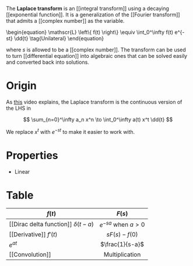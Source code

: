 The **Laplace transform** is an [[integral transform]] using a decaying [[exponential function]]. It is a generalization of the [[Fourier transform]] that admits a [[complex number]] as the variable.

\begin{equation}
\mathscr{L} \left\\{ f(t) \right\\} \equiv \int_0^\infty f(t) e^{-st} \dd{t} \tag{Unilateral}
\end{equation}

where $s$ is allowed to be a [[complex number]]. The transform can be used to turn [[differential equation]] into algebraic ones that can be solved easily and converted back into solutions.


# Origin

As [this](https://www.youtube.com/watch?v=hqOboV2jgVo) video explains, the Laplace transform is the continuous version of the LHS in

$$
\sum_{n=0}^\infty a_n x^n \to \int_0^\infty a(t) x^t \dd{t}
$$

We replace $x^t$ with $e^{-st}$ to make it easier to work with.

# Properties

* Linear

# Table

|$f(t)$|$F(s)$|
|------|:------:|
|[[Dirac delta function]] $\delta(t-a)$|$e^{-sa}$ when $a>0$|
|[[Derivative]] $f'(t)$|$s F(s) -f(0)$|
|$e^{at}$|$\frac{1}{s-a}$|
|[[Convolution]]|Multiplication|